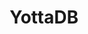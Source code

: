 ---
description: "YottaDB is a language-agnostic hierarchical key-value database that\
  \ scales from small system-on-chip designs to large servers. Languages are supported\
  \ through \u201Cwrappers\u201D with support currently available for C, Go, M, Perl,\
  \ and Rust, with support for node.js and Python expected soon. Other wrappers from\
  \ the community allow YottaDB to be a JSON data store. Octo provides JDBC / SQL-92\
  \ based access for reporting and analytics with read-write access support coming\
  \ in 2021. All our work is 100% free / open source."
layout: stand
logo: stands/yottadb/logo.png
new_this_year: Since FOSDEM 2020, we have added production grade support for JDBC
  / SQL-92 access to the database for analytics and reporting, as well as production
  grade support for access from the Rust language. We have made numerous smaller enhancements
  such as simpler installation, enhanced troubleshooting tools, performance enhancements,
  and of course (like every software project) bug fixes.
showcase: Based on a mature code base (in daily production use since 1986, but continuously
  invested in and evolving since), YottaDB is a hierarchical key-value database on
  which all common NoSQL and SQL user cases map well. Its robustness, scalability
  and security are demonstrated by the fact that it is the database of record for
  some of the largest real-time core-banking applications in the world, as well as
  a nation scale electronic health record system. In Belgium, it is the database of
  record for the University of Antwerp library system!
themes:
- Database engines
title: YottaDB
website: https://yottadb.com
show_on_overview: true
---